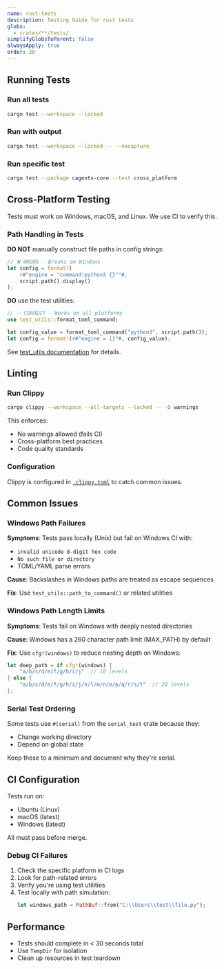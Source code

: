```yaml
---
name: rust-tests
description: Testing Guide for rust tests
globs:
  - crates/**/tests/
simplifyGlobsToParent: false
alwaysApply: true
order: 30
---
```

## Running Tests

### Run all tests
```bash
cargo test --workspace --locked
```

### Run with output
```bash
cargo test --workspace --locked -- --nocapture
```

### Run specific test
```bash
cargo test --package cagents-core --test cross_platform
```

## Cross-Platform Testing

Tests must work on Windows, macOS, and Linux. We use CI to verify this.

### Path Handling in Tests

**DO NOT** manually construct file paths in config strings:
```rust
// ❌ WRONG - Breaks on Windows
let config = format!(
    r#"engine = "command:python3 {}""#,
    script.path().display()
);
```

**DO** use the test utilities:
```rust
// ✅ CORRECT - Works on all platforms
use test_utils::format_toml_command;

let config_value = format_toml_command("python3", script.path());
let config = format!(r#"engine = {}"#, config_value);
```

See [test_utils documentation](../crates/cagents-core/tests/test_utils/README.md) for details.

## Linting

### Run Clippy
```bash
cargo clippy --workspace --all-targets --locked -- -D warnings
```

This enforces:
- No warnings allowed (fails CI)
- Cross-platform best practices
- Code quality standards

### Configuration

Clippy is configured in [`.clippy.toml`](../.clippy.toml) to catch common issues.

## Common Issues

### Windows Path Failures

**Symptoms**: Tests pass locally (Unix) but fail on Windows CI with:
- `invalid unicode 8-digit hex code`
- `No such file or directory`
- TOML/YAML parse errors

**Cause**: Backslashes in Windows paths are treated as escape sequences

**Fix**: Use `test_utils::path_to_command()` or related utilities

### Windows Path Length Limits

**Symptoms**: Tests fail on Windows with deeply nested directories

**Cause**: Windows has a 260 character path limit (MAX_PATH) by default

**Fix**: Use `cfg!(windows)` to reduce nesting depth on Windows:
```rust
let deep_path = if cfg!(windows) {
    "a/b/c/d/e/f/g/h/i/j"  // 10 levels
} else {
    "a/b/c/d/e/f/g/h/i/j/k/l/m/n/o/p/q/r/s/t"  // 20 levels
};
```

### Serial Test Ordering

Some tests use `#[serial]` from the `serial_test` crate because they:
- Change working directory
- Depend on global state

Keep these to a minimum and document why they're serial.

## CI Configuration

Tests run on:
- Ubuntu (Linux)
- macOS (latest)
- Windows (latest)

All must pass before merge.

### Debug CI Failures

1. Check the specific platform in CI logs
2. Look for path-related errors
3. Verify you're using test utilities
4. Test locally with path simulation:
   ```rust
   let windows_path = PathBuf::from("C:\\Users\\test\\file.py");
   ```

## Performance

- Tests should complete in < 30 seconds total
- Use `TempDir` for isolation
- Clean up resources in test teardown
